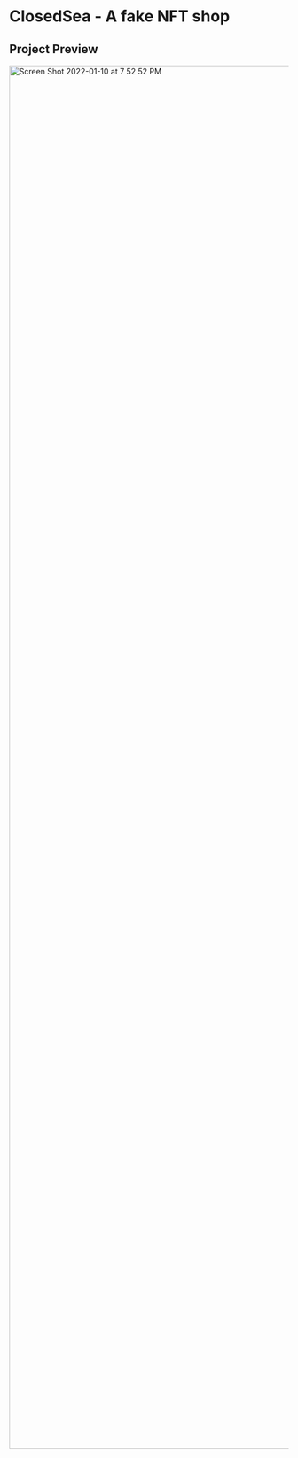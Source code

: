 # ClosedSea - A fake NFT shop 

## Project Preview

<img width="2496" alt="Screen Shot 2022-01-10 at 7 52 52 PM" src="https://user-images.githubusercontent.com/56659226/150664512-3832313a-df69-488a-a6fb-dd75d02ff143.png">
